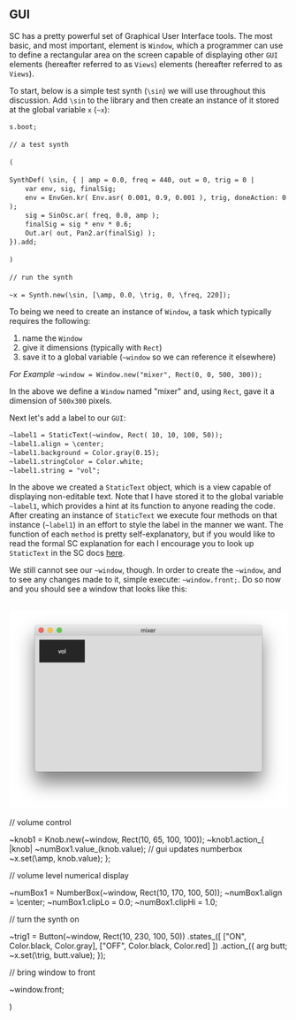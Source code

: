 ## GUI

SC has a pretty powerful set of Graphical User Interface tools. The most basic, and most important, element is `Window`, which a programmer can use to define a rectangular area on the screen capable of displaying other `GUI` elements (hereafter referred to as `Views`) elements (hereafter referred to as `Views`).

To start, below is a simple test synth (`\sin`) we will use throughout this discussion. Add `\sin` to the library and then create an instance of it stored at the global variable `x` (`~x`):

```python3
s.boot;

// a test synth

(

SynthDef( \sin,	{ | amp = 0.0, freq = 440, out = 0, trig = 0 |
	var env, sig, finalSig;
	env = EnvGen.kr( Env.asr( 0.001, 0.9, 0.001 ), trig, doneAction: 0 );
	sig = SinOsc.ar( freq, 0.0, amp );
	finalSig = sig * env * 0.6;
	Out.ar( out, Pan2.ar(finalSig) );
}).add;

)

// run the synth

~x = Synth.new(\sin, [\amp, 0.0, \trig, 0, \freq, 220]);
```

To being we need to create an instance of `Window`, a task which typically requires the following:

1. name the `Window`
2. give it dimensions (typically with `Rect`)
3. save it to a global variable (`~window` so we can reference it elsewhere)

*For Example*
`~window = Window.new("mixer", Rect(0, 0, 500, 300));`

In the above we define a `Window` named "mixer" and, using `Rect`, gave it a dimension of `500x300` pixels.

Next let's add a label to our `GUI`:

```python3
~label1 = StaticText(~window, Rect( 10, 10, 100, 50));
~label1.align = \center;
~label1.background = Color.gray(0.15);
~label1.stringColor = Color.white;
~label1.string = "vol";
```

In the above we created a `StaticText` object, which is a view capable of displaying non-editable text. Note that I have stored it to the global variable `~label1`, which provides a hint at its function to anyone reading the code. After creating an instance of `StaticText` we execute four methods on that instance (`~label1`) in an effort to style the label in the manner we want. The function of each `method` is pretty self-explanatory, but if you would like to read the formal SC explanation for each I encourage you to look up `StaticText` in the SC docs [here](http://doc.sccode.org/Classes/StaticText.html).

We still cannot see our `~window`, though. In order to create the `~window`, and to see any changes made to it, simple execute: `~window.front;`. Do so now and you should see a window that looks like this:

<br/><img src="/assets/mixer-window.png">

// volume control

~knob1 = Knob.new(~window, Rect(10, 65, 100, 100));
~knob1.action_{ |knob|
	~numBox1.value_(knob.value); // gui updates numberbox
	~x.set(\amp, knob.value);
};


// volume level numerical display

~numBox1 = NumberBox(~window, Rect(10, 170, 100, 50));
~numBox1.align = \center;
~numBox1.clipLo = 0.0;
~numBox1.clipHi = 1.0;


// turn the synth on

~trig1 = Button(~window, Rect(10, 230, 100, 50))
.states_([
	["ON", Color.black, Color.gray],
	["OFF", Color.black, Color.red]
])
.action_({ arg butt;
	~x.set(\trig, butt.value);
});


// bring window to front

~window.front;

)
